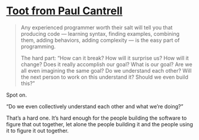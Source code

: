 # [Toot from Paul Cantrell](https://hachyderm.io/@inthehands/110040662990948941)

> Any experienced programmer worth their salt will tell you that producing code — learning syntax, finding examples, combining them, adding behaviors, adding complexity —  is the easy part of programming.
>
> The hard part: “How can it break? How will it surprise us? How will it change? Does it really accomplish our goal? What is our goal? Are we all even imagining the same goal? Do we understand each other? Will the next person to work on this understand it? Should we even build this?”

Spot on.

“Do we even collectively understand each other and what we’re doing?”

That’s a hard one. It’s hard enough for the people building the software to figure that out together, let alone the people building it and the people using it to figure it out together.

